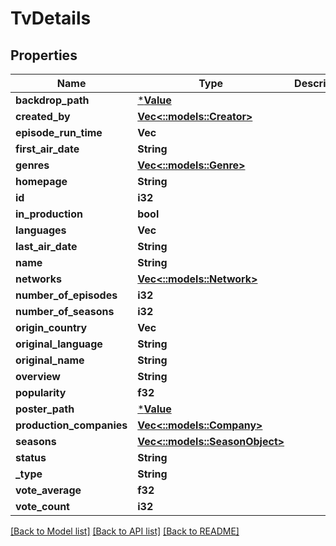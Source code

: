 # TvDetails

## Properties

Name | Type | Description | Notes
------------ | ------------- | ------------- | -------------
**backdrop_path** | [***Value**](.md) |  | [optional] 
**created_by** | [**Vec<::models::Creator>**](creator.md) |  | [optional] 
**episode_run_time** | **Vec<i32>** |  | [optional] 
**first_air_date** | **String** |  | [optional] 
**genres** | [**Vec<::models::Genre>**](genre.md) |  | [optional] 
**homepage** | **String** |  | [optional] 
**id** | **i32** |  | [optional] 
**in_production** | **bool** |  | [optional] 
**languages** | **Vec<String>** |  | [optional] 
**last_air_date** | **String** |  | [optional] 
**name** | **String** |  | [optional] 
**networks** | [**Vec<::models::Network>**](network.md) |  | [optional] 
**number_of_episodes** | **i32** |  | [optional] 
**number_of_seasons** | **i32** |  | [optional] 
**origin_country** | **Vec<String>** |  | [optional] 
**original_language** | **String** |  | [optional] 
**original_name** | **String** |  | [optional] 
**overview** | **String** |  | [optional] 
**popularity** | **f32** |  | [optional] 
**poster_path** | [***Value**](.md) |  | [optional] 
**production_companies** | [**Vec<::models::Company>**](company.md) |  | [optional] 
**seasons** | [**Vec<::models::SeasonObject>**](season-object.md) |  | [optional] 
**status** | **String** |  | [optional] 
**_type** | **String** |  | [optional] 
**vote_average** | **f32** |  | [optional] 
**vote_count** | **i32** |  | [optional] 

[[Back to Model list]](../README.md#documentation-for-models) [[Back to API list]](../README.md#documentation-for-api-endpoints) [[Back to README]](../README.md)



